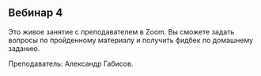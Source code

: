 ## Вебинар 4

Это живое занятие с преподавателем в Zoom. Вы сможете задать вопросы по пройденному материалу и получить фидбек по домашнему заданию.

Преподаватель: Александр Габисов.